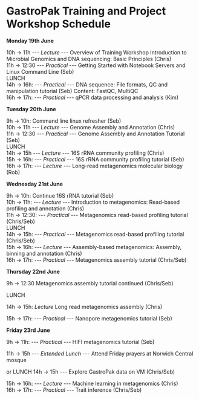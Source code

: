 # **GastroPak Training and Project Workshop Schedule**  

**Monday  19th June**

10h → 11h --- *Lecture* --- Overview of Training Workshop
Introduction to Microbial Genomics and DNA sequencing: Basic Principles (Chris)  
11h → 12:30 --- *Practical* --- Getting Started with Notebook Servers and Linux Command Line (Seb)  
LUNCH  
14h → 16h: --- *Practical* --- DNA sequence: File formats, QC and manipulation tutorial (Seb) Content: FastQC, MultiQC  
16h → 17h: --- *Practical* --- qPCR data processing and analysis (Kim)  

**Tuesday 20th June**

9h -> 10h: Command line linux refresher (Seb)  
10h → 11h --- *Lecture* --- Genome Assembly and Annotation (Chris)  
11h → 12:30 --- *Practical* --- Genome Assembly and Annotation Tutorial (Seb)  
LUNCH  
14h → 15h --- *Lecture* --- 16S rRNA community profiling (Chris)  
15h → 16h: --- *Practical* --- 16S rRNA community profiling tutorial (Seb)  
16h → 17h: --- *Lecture* --- Long-read metagenomics molecular biology (Rob)

**Wednesday 21st June**  

9h -> 10h: Continue 16S rRNA tutorial (Seb)  
10h → 11h: --- *Lecture* --- Introduction to metagenomics: Read-based profiling and annotation (Chris)  
11h → 12:30: --- *Practical* --- Metagenomics read-based profiling tutorial (Chris/Seb)  
LUNCH  
14h → 15h: --- *Practical* --- Metagenomics read-based profiling tutorial (Chris/Seb)  
15h → 16h: --- *Lecture* --- Assembly-based metagenomics: Assembly, binning and annotation (Chris)  
16h → 17h: --- *Practical* --- Metagenomics assembly tutorial (Chris/Seb)  

**Thursday 22nd June**  

9h → 12:30 Metagenomics assembly tutorial continued (Chris/Seb) 

LUNCH  

14h → 15h: *Lecture* Long read metagenomics assembly (Chris)

15h → 17h: --- *Practical* --- Nanopore metagenomics tutorial (Seb)  

**Friday 23rd June**  

9h → 11h: --- *Practical* --- HIFI metagenomics tutorial (Seb)  

11h → 15h --- *Extended Lunch* --- Attend Friday prayers at Norwich Central mosque

or 
LUNCH 
14h → 15h --- Explore GastroPak data on VM (Chris/Seb)

15h → 16h: --- *Lecture* ---  Machine learning in metagenomics (Chris)  
16h → 17h: --- *Practical* --- Trait inference (Chris/Seb)  
